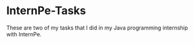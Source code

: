 # InternPe-Tasks
These are two of my tasks that I did in my Java programming internship with InternPe.
